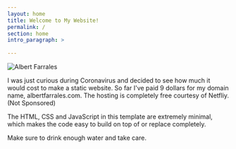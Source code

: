 ```yaml
---
layout: home
title: Welcome to My Website!
permalink: /
section: home
intro_paragraph: >
  
---
```

  
  ![Albert Farrales]()

  I was just curious during Coronavirus and decided to see how much it 
  would cost to make a static website. So far I've paid 9 dollars for 
  my domain name, albertfarrales.com. The hosting is completely free 
  courtesy of Netfliy. (Not Sponsored)

  The HTML, CSS and JavaScript in this template are extremely minimal, 
  which makes the code easy to build on top of or replace completely.

  Make sure to drink enough water and take care.
  
  

    
